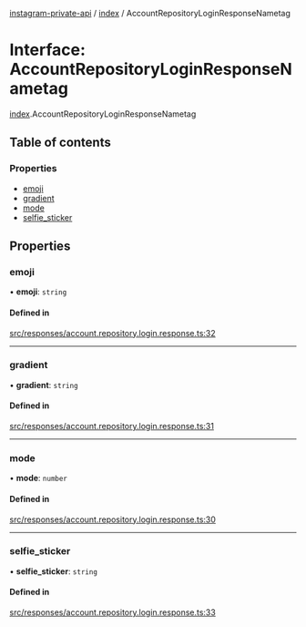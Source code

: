 [instagram-private-api](../../README.md) / [index](../../modules/index.md) / AccountRepositoryLoginResponseNametag

# Interface: AccountRepositoryLoginResponseNametag

[index](../../modules/index.md).AccountRepositoryLoginResponseNametag

## Table of contents

### Properties

- [emoji](AccountRepositoryLoginResponseNametag.md#emoji)
- [gradient](AccountRepositoryLoginResponseNametag.md#gradient)
- [mode](AccountRepositoryLoginResponseNametag.md#mode)
- [selfie\_sticker](AccountRepositoryLoginResponseNametag.md#selfie_sticker)

## Properties

### emoji

• **emoji**: `string`

#### Defined in

[src/responses/account.repository.login.response.ts:32](https://github.com/Nerixyz/instagram-private-api/blob/0e0721c/src/responses/account.repository.login.response.ts#L32)

___

### gradient

• **gradient**: `string`

#### Defined in

[src/responses/account.repository.login.response.ts:31](https://github.com/Nerixyz/instagram-private-api/blob/0e0721c/src/responses/account.repository.login.response.ts#L31)

___

### mode

• **mode**: `number`

#### Defined in

[src/responses/account.repository.login.response.ts:30](https://github.com/Nerixyz/instagram-private-api/blob/0e0721c/src/responses/account.repository.login.response.ts#L30)

___

### selfie\_sticker

• **selfie\_sticker**: `string`

#### Defined in

[src/responses/account.repository.login.response.ts:33](https://github.com/Nerixyz/instagram-private-api/blob/0e0721c/src/responses/account.repository.login.response.ts#L33)
